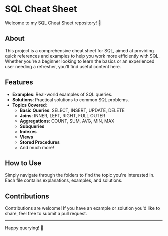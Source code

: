 # SQL Cheat Sheet

Welcome to my SQL Cheat Sheet repository! 🎉

## About

This project is a comprehensive cheat sheet for SQL, aimed at providing quick references and examples to help you work more efficiently with SQL. Whether you're a beginner looking to learn the basics or an experienced user needing a refresher, you'll find useful content here.

## Features

- **Examples**: Real-world examples of SQL queries.
- **Solutions**: Practical solutions to common SQL problems.
- **Topics Covered**: 
  - **Basic Queries**: SELECT, INSERT, UPDATE, DELETE
  - **Joins**: INNER, LEFT, RIGHT, FULL OUTER
  - **Aggregations**: COUNT, SUM, AVG, MIN, MAX
  - **Subqueries**
  - **Indexes**
  - **Views**
  - **Stored Procedures**
  - And much more!

## How to Use

Simply navigate through the folders to find the topic you're interested in. Each file contains explanations, examples, and solutions.

## Contributions

Contributions are welcome! If you have an example or solution you'd like to share, feel free to submit a pull request.

---

Happy querying! 🚀
